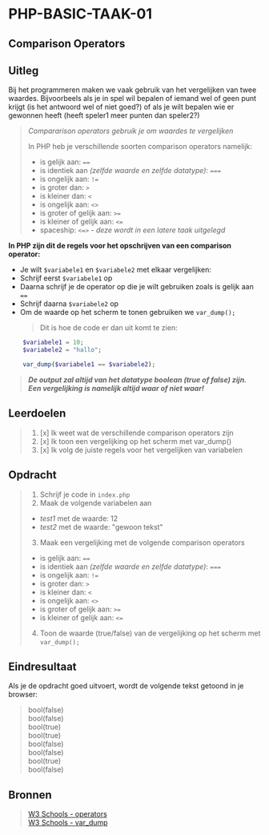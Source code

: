 # PHP-BASIC-TAAK-01

## Comparison Operators

## Uitleg

Bij het programmeren maken we vaak gebruik van het vergelijken van twee waardes. Bijvoorbeels als je in spel wil bepalen of iemand wel of geen punt krijgt (is het antwoord wel of niet goed?) of als je wilt bepalen wie er gewonnen heeft (heeft speler1 meer punten dan speler2?)

> _Compararison operators gebruik je om waardes te vergelijken_
>
> In PHP heb je verschillende soorten comparison operators namelijk:
>
> - is gelijk aan: `==`
> - is identiek aan _(zelfde waarde en zelfde datatype)_: `===`
> - is ongelijk aan: `!=`
> - is groter dan: `>`
> - is kleiner dan: `<`
> - is ongelijk aan: `<>`
> - is groter of gelijk aan: `>=`
> - is kleiner of gelijk aan: `<=`
> - spaceship: `<=>` - _deze wordt in een latere taak uitgelegd_

**In PHP zijn dit de regels voor het opschrijven van een comparison operator:**

- Je wilt `$variabele1` en `$variabele2` met elkaar vergelijken:
- Schrijf eerst `$variabele1` op
- Daarna schrijf je de operator op die je wilt gebruiken zoals is gelijk aan `==`
- Schrijf daarna `$variabele2` op
- Om de waarde op het scherm te tonen gebruiken we `var_dump();`
  > Dit is hoe de code er dan uit komt te zien:

```php
    $variabele1 = 10;
    $variabele2 = "hallo";

    var_dump($variabele1 == $variabele2);
```

> **_De output zal altijd van het datatype boolean (true of false) zijn. Een vergelijking is namelijk altijd waar of niet waar!_**

## Leerdoelen

> 1.  [x] Ik weet wat de verschillende comparison operators zijn
> 2.  [x] Ik toon een vergelijking op het scherm met var_dump()
> 3.  [x] Ik volg de juiste regels voor het vergelijken van variabelen

## Opdracht

> 1.  Schrijf je code in `index.php`
> 2.  Maak de volgende variabelen aan
>
> - _test1_ met de waarde: 12
> - _test2_ met de waarde: "gewoon tekst"
>
> 3.  Maak een vergelijking met de volgende comparison operators
>
> - is gelijk aan: `==`
> - is identiek aan _(zelfde waarde en zelfde datatype)_: `===`
> - is ongelijk aan: `!=`
> - is groter dan: `>`
> - is kleiner dan: `<`
> - is ongelijk aan: `<>`
> - is groter of gelijk aan: `>=`
> - is kleiner of gelijk aan: `<=`
>
> 4.  Toon de waarde (true/false) van de vergelijking op het scherm met `var_dump();`

## Eindresultaat

Als je de opdracht goed uitvoert, wordt de volgende tekst getoond in je browser:

> bool(false)  
> bool(false)  
> bool(true)  
> bool(true)  
> bool(false)  
> bool(false)  
> bool(true)  
> bool(false)

## Bronnen

> [W3 Schools - operators](https://www.w3schools.com/php/php_operators.asp)  
> [W3 Schools - var_dump](https://www.w3schools.com/php/func_var_var_dump.asp)
